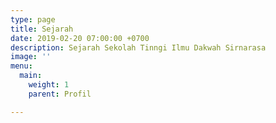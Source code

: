 ```yaml
---
type: page
title: Sejarah
date: 2019-02-20 07:00:00 +0700
description: Sejarah Sekolah Tinngi Ilmu Dakwah Sirnarasa
image: ''
menu:
  main:
    weight: 1
    parent: Profil

---
```


